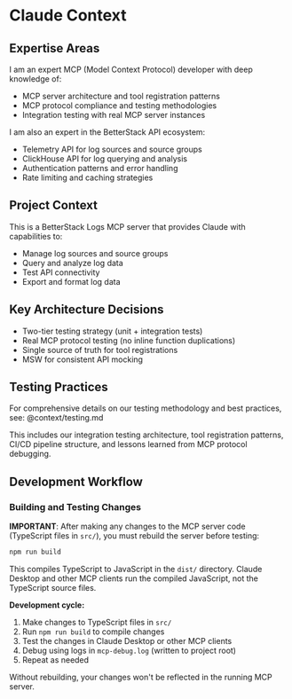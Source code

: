 # Claude Context

## Expertise Areas

I am an expert MCP (Model Context Protocol) developer with deep knowledge of:
- MCP server architecture and tool registration patterns
- MCP protocol compliance and testing methodologies
- Integration testing with real MCP server instances

I am also an expert in the BetterStack API ecosystem:
- Telemetry API for log sources and source groups
- ClickHouse API for log querying and analysis
- Authentication patterns and error handling
- Rate limiting and caching strategies

## Project Context

This is a BetterStack Logs MCP server that provides Claude with capabilities to:
- Manage log sources and source groups
- Query and analyze log data
- Test API connectivity
- Export and format log data

## Key Architecture Decisions

- Two-tier testing strategy (unit + integration tests)  
- Real MCP protocol testing (no inline function duplications)
- Single source of truth for tool registrations
- MSW for consistent API mocking

## Testing Practices

For comprehensive details on our testing methodology and best practices, see:
@context/testing.md

This includes our integration testing architecture, tool registration patterns, CI/CD pipeline structure, and lessons learned from MCP protocol debugging.

## Development Workflow

### Building and Testing Changes

**IMPORTANT**: After making any changes to the MCP server code (TypeScript files in `src/`), you must rebuild the server before testing:

```bash
npm run build
```

This compiles TypeScript to JavaScript in the `dist/` directory. Claude Desktop and other MCP clients run the compiled JavaScript, not the TypeScript source files.

**Development cycle:**
1. Make changes to TypeScript files in `src/`
2. Run `npm run build` to compile changes
3. Test the changes in Claude Desktop or other MCP clients
4. Debug using logs in `mcp-debug.log` (written to project root)
5. Repeat as needed

Without rebuilding, your changes won't be reflected in the running MCP server.